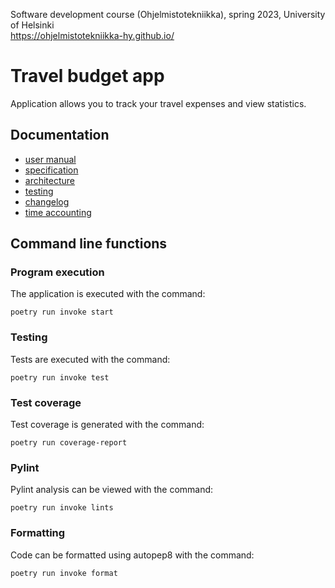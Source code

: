 Software development course (Ohjelmistotekniikka), spring 2023, University of Helsinki <br/>
https://ohjelmistotekniikka-hy.github.io/

# Travel budget app
Application allows you to track your travel expenses and view statistics. 

## Documentation
- [user manual](travel-budget-app/documentation/user_manual.md)
- [specification](travel-budget-app/documentation/specification.md)
- [architecture](travel-budget-app/documentation/architecture.md)
- [testing](travel-budget-app/documentation/testing.md)
- [changelog](travel-budget-app/documentation/changelog.md)
- [time accounting](travel-budget-app/documentation/time-accounting.md)

## Command line functions
### Program execution
The application is executed with the command:
```
poetry run invoke start
```
### Testing
Tests are executed with the command:
```
poetry run invoke test
```
### Test coverage
Test coverage is generated with the command:
```
poetry run coverage-report
```
### Pylint
Pylint analysis can be viewed with the command: 
```
poetry run invoke lints
```
### Formatting
Code can be formatted using autopep8 with the command: 
```
poetry run invoke format
```
